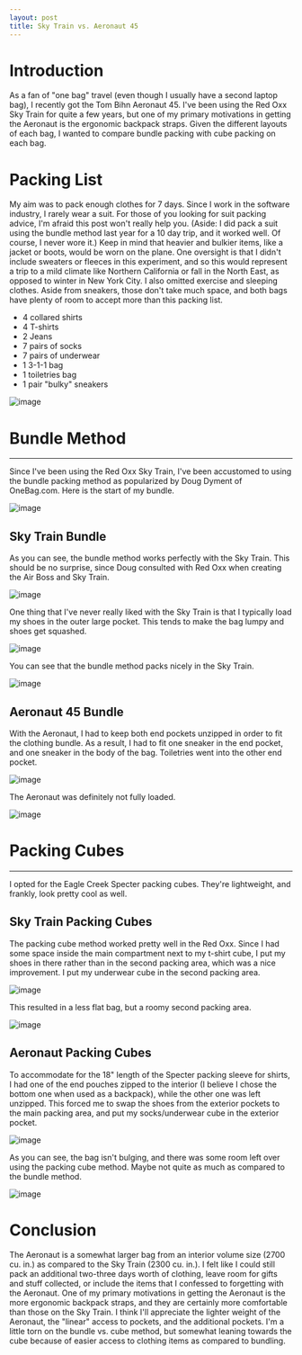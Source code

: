 ```yaml
---
layout: post
title: Sky Train vs. Aeronaut 45
---
```


# Introduction

As a fan of "one bag" travel (even though I usually have a second laptop bag), I recently got the Tom Bihn Aeronaut 45.  I've been using the Red Oxx Sky Train for quite a few years, but one of my primary motivations in getting the Aeronaut is the ergonomic backpack straps.  Given the different layouts of each bag, I wanted to compare bundle packing with cube packing on each bag.  

# Packing List

My aim was to pack enough clothes for 7 days.  Since I work in the software industry, I rarely wear a suit.  For those of you looking for suit packing advice, I'm afraid this post won't really help you.  (Aside: I did pack a suit using the bundle method last year for a 10 day trip, and it worked well.  Of course, I never wore it.)  Keep in mind that heavier and bulkier items, like a jacket or boots, would be worn on the plane.  One oversight is that I didn't include sweaters or fleeces in this experiment, and so this would represent a trip to a mild climate like Northern California or fall in the North East, as opposed to winter in New York City.  I also omitted exercise and sleeping clothes.  Aside from sneakers, those don't take much space, and both bags have plenty of room to accept more than this packing list.

* 4 collared shirts
* 4 T-shirts
* 2 Jeans
* 7 pairs of socks
* 7 pairs of underwear
* 1 3-1-1 bag
* 1 toiletries bag
* 1 pair "bulky" sneakers

![image](/assets/redoxx-tombihn/all-clothes.jpg)


# Bundle Method
---

Since I've been using the Red Oxx Sky Train, I've been accustomed to using the bundle packing method as popularized by Doug Dyment of OneBag.com.  Here is the start of my bundle.

![image](/assets/redoxx-tombihn/bundle.jpg)

## Sky Train Bundle

As you can see, the bundle method works perfectly with the Sky Train.  This should be no surprise, since Doug consulted with Red Oxx when creating the Air Boss and Sky Train.

![image](/assets/redoxx-tombihn/ro-bundle2.jpg)

One thing that I've never really liked with the Sky Train is that I typically load my shoes in the outer large pocket.  This tends to make the bag lumpy and shoes get squashed.  

![image](/assets/redoxx-tombihn/ro-bundle-closed2.jpg) 

You can see that the bundle method packs nicely in the Sky Train.

![image](/assets/redoxx-tombihn/ro-bundle-closed.jpg)

## Aeronaut 45 Bundle

With the Aeronaut, I had to keep both end pockets unzipped in order to fit the clothing bundle.  As a result, I had to fit one sneaker in the end pocket, and one sneaker in the body of the bag.  Toiletries went into the other end pocket.

![image](/assets/redoxx-tombihn/tb-bundle-closed.jpg)

The Aeronaut was definitely not fully loaded.

![image](/assets/redoxx-tombihn/tb-bundle-closed2.jpg)

# Packing Cubes
---

I opted for the Eagle Creek Specter packing cubes.  They're lightweight, and frankly, look pretty cool as well.

## Sky Train Packing Cubes

The packing cube method worked pretty well in the Red Oxx.  Since I had some space inside the main compartment next to my t-shirt cube, I put my shoes in there rather than in the second packing area, which was a nice improvement.  I put my underwear cube in the second packing area.

![image](/assets/redoxx-tombihn/ro-cubes.jpg)

This resulted in a less flat bag, but a roomy second packing area.

![image](/assets/redoxx-tombihn/ro-cubes-closed.jpg)


## Aeronaut Packing Cubes

To accommodate for the 18" length of the Specter packing sleeve for shirts, I had one of the end pouches zipped to the interior (I believe I chose the bottom one when used as a backpack), while the other one was left unzipped.  This forced me to swap the shoes from the exterior pockets to the main packing area, and put my socks/underwear cube in the exterior pocket.

![image](/assets/redoxx-tombihn/tb-cubes.jpg)

As you can see, the bag isn't bulging, and there was some room left over using the packing cube method.  Maybe not quite as much as compared to the bundle method.

![image](/assets/redoxx-tombihn/tb-cubes-closed.jpg)

# Conclusion

The Aeronaut is a somewhat larger bag from an interior volume size (2700 cu. in.) as compared to the Sky Train (2300 cu. in.).  I felt like I could still pack an additional two-three days worth of clothing, leave room for gifts and stuff collected, or include the items that I confessed to forgetting with the Aeronaut.  One of my primary motivations in getting the Aeronaut is the more ergonomic backpack straps, and they are certainly more comfortable than those on the Sky Train.  I think I'll appreciate the lighter weight of the Aeronaut, the "linear" access to pockets, and the additional pockets.  I'm a little torn on the bundle vs. cube method, but somewhat leaning towards the cube because of easier access to clothing items as compared to bundling.